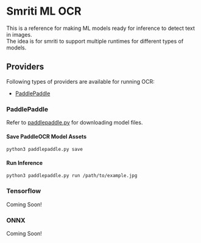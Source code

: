# Smriti ML OCR
This is a reference for making ML models ready for inference to detect text in images.  
The idea is for smriti to support multiple runtimes for different types of models.

## Providers
Following types of providers are available for running OCR:
- [PaddlePaddle](https://github.com/PaddlePaddle/PaddleOCR)

### PaddlePaddle
Refer to [paddlepaddle.py](paddlepaddle.py) for downloading model files.

#### Save PaddleOCR Model Assets
```
python3 paddlepaddle.py save
```

#### Run Inference
```
python3 paddlepaddle.py run /path/to/example.jpg
```

### Tensorflow
Coming Soon!

### ONNX
Coming Soon!
